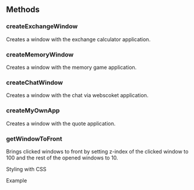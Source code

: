 <desktop-window>

## Methods

### createExchangeWindow
Creates a window with the exchange calculator application.

### createMemoryWindow
Creates a window with the memory game application.

### createChatWindow
Creates a window with the chat via webscoket application.

### createMyOwnApp
Creates a window with the quote application.

### getWindowToFront
Brings clicked windows to front by setting z-index of the clicked window to 100 and the rest of the opened windows to 10.



Styling with CSS


Example
<desktop-window></desktop-window>